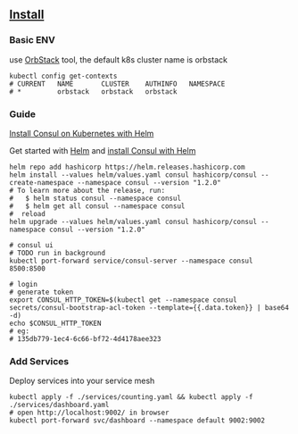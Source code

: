 ## [Install](https://developer.hashicorp.com/consul/install)

### Basic ENV
use [OrbStack](https://docs.orbstack.dev/) tool, the default k8s cluster name is orbstack
```shell
kubectl config get-contexts
# CURRENT   NAME       CLUSTER    AUTHINFO   NAMESPACE
# *         orbstack   orbstack   orbstack 
```
### Guide 
[Install Consul on Kubernetes with Helm](https://developer.hashicorp.com/consul/docs/k8s/installation/install)

Get started with [Helm](https://helm.sh/docs/intro/install/) and [install Consul with Helm](https://developer.hashicorp.com/consul/tutorials/kubernetes/kubernetes-deployment-guide#deploy-consul)

```shell
helm repo add hashicorp https://helm.releases.hashicorp.com
helm install --values helm/values.yaml consul hashicorp/consul --create-namespace --namespace consul --version "1.2.0"
# To learn more about the release, run:
#   $ helm status consul --namespace consul
#   $ helm get all consul --namespace consul
#  reload
helm upgrade --values helm/values.yaml consul hashicorp/consul --namespace consul --version "1.2.0"
```

```shell
# consul ui
# TODO run in background
kubectl port-forward service/consul-server --namespace consul 8500:8500
```

```shell
# login
# generate token
export CONSUL_HTTP_TOKEN=$(kubectl get --namespace consul secrets/consul-bootstrap-acl-token --template={{.data.token}} | base64 -d)
echo $CONSUL_HTTP_TOKEN
# eg:
# 135db779-1ec4-6c66-bf72-4d4178aee323
```

### Add Services
Deploy services into your service mesh
```shell
kubectl apply -f ./services/counting.yaml && kubectl apply -f ./services/dashboard.yaml
# open http://localhost:9002/ in browser
kubectl port-forward svc/dashboard --namespace default 9002:9002
```
